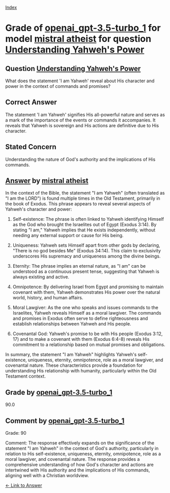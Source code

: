 
[Index](../../../../index.md)
# Grade of [openai_gpt-3.5-turbo_1](../../../grading_models/openai_gpt-3.5-turbo_1.md) for model [mistral atheist](../../../answering_models/mistral_atheist.md) for question [Understanding Yahweh's Power](../../../questions/Understanding_Yahweh_s_Power.md)

## Question [Understanding Yahweh's Power](../../../questions/Understanding_Yahweh_s_Power.md)
What does the statement 'I am Yahweh' reveal about His character and power in the context of commands and promises?

## Correct Answer
The statement 'I am Yahweh' signifies His all-powerful nature and serves as a mark of the importance of the events or commands it accompanies. It reveals that Yahweh is sovereign and His actions are definitive due to His character.

## Stated Concern
Understanding the nature of God's authority and the implications of His commands.

## [Answer](../Understanding_Yahweh_s_Power.md) by [mistral atheist](../../../answering_models/mistral_atheist.md)
 In the context of the Bible, the statement "I am Yahweh" (often translated as "I am the LORD") is found multiple times in the Old Testament, primarily in the book of Exodus. This phrase appears to reveal several aspects of Yahweh's character and power:

1. Self-existence: The phrase is often linked to Yahweh identifying Himself as the God who brought the Israelites out of Egypt (Exodus 3:14). By stating "I am," Yahweh implies that He exists independently, without needing any external support or cause for His being.

2. Uniqueness: Yahweh sets Himself apart from other gods by declaring, "There is no god besides Me" (Exodus 34:14). This claim to exclusivity underscores His supremacy and uniqueness among the divine beings.

3. Eternity: The phrase implies an eternal nature, as "I am" can be understood as a continuous present tense, suggesting that Yahweh is always existing and active.

4. Omnipotence: By delivering Israel from Egypt and promising to maintain covenant with them, Yahweh demonstrates His power over the natural world, history, and human affairs.

5. Moral Lawgiver: As the one who speaks and issues commands to the Israelites, Yahweh reveals Himself as a moral lawgiver. The commands and promises in Exodus often serve to define righteousness and establish relationships between Yahweh and His people.

6. Covenantal God: Yahweh's promise to be with His people (Exodus 3:12, 17) and to make a covenant with them (Exodus 6:4-8) reveals His commitment to a relationship based on mutual promises and obligations.

In summary, the statement "I am Yahweh" highlights Yahweh's self-existence, uniqueness, eternity, omnipotence, role as a moral lawgiver, and covenantal nature. These characteristics provide a foundation for understanding His relationship with humanity, particularly within the Old Testament context.

## Grade by [openai_gpt-3.5-turbo_1](../../../grading_models/openai_gpt-3.5-turbo_1.md)
90.0

## Comment by [openai_gpt-3.5-turbo_1](../../../grading_models/openai_gpt-3.5-turbo_1.md)
Grade: 90

Comment: The response effectively expands on the significance of the statement "I am Yahweh" in the context of God's authority, particularly in relation to His self-existence, uniqueness, eternity, omnipotence, role as a moral lawgiver, and covenantal nature. The response provides a comprehensive understanding of how God's character and actions are intertwined with His authority and the implications of His commands, aligning well with a Christian worldview.

[&lt;- Link to Answer](../Understanding_Yahweh_s_Power.md)
